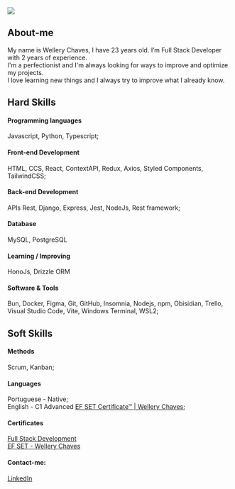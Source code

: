 <!-- I think this was a good idea -->
<img src="https://i.imgur.com/Ter3xpX.png"/>
<!-- I think this was a good idea -->

## About-me
My name is Wellery Chaves, I have 23 years old. I’m Full Stack Developer with 2 years of experience.       
I'm a perfectionist and I'm always looking for ways to improve and optimize my projects.  
I love learning new things and I always try to improve what I already know.

## Hard Skills

#### Programming languages
Javascript, Python, Typescript;

#### Front-end Development
HTML, CCS, React, ContextAPI, Redux, Axios, Styled Components, TailwindCSS;

#### Back-end Development
APIs Rest, Django, Express, Jest, NodeJs, Rest framework;

#### Database
MySQL, PostgreSQL

#### Learning / Improving
HonoJs, Drizzle ORM

#### Software & Tools
Bun, Docker, Figma, Git, GitHub, Insomnia, Nodejs, npm, Obisidian, Trello, Visual Studio Code, Vite, Windows Terminal, WSL2;

## Soft Skills

#### Methods
Scrum, Kanban;

#### Languages
Portuguese - Native;    
English - C1 Advanced [EF SET Certificate™ | Wellery Chaves](https://www.efset.org/cert/HiedgU);

#### Certificates
[Full Stack Development](https://drive.google.com/file/d/1k_Pk5_K5XqAo86skf_syW1SIXv3DnH4l/viewusp=share_link)
<br>
[EF SET - Wellery Chaves](https://www.efset.org/cert/HiedgU)

#### Contact-me:
[LinkedIn](https://www.linkedin.com/in/wellerychaves/)
